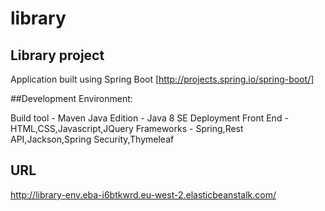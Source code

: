 # library
<h2>Library project</h2>

Application built using Spring Boot [http://projects.spring.io/spring-boot/]

##Development Environment:

Build tool - Maven Java Edition - Java 8 SE Deployment
Front End - HTML,CSS,Javascript,JQuery
Frameworks - Spring,Rest API,Jackson,Spring Security,Thymeleaf

<h2>URL</h2>

http://library-env.eba-i6btkwrd.eu-west-2.elasticbeanstalk.com/
